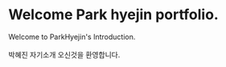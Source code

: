 # Welcome Park hyejin portfolio.
Welcome to  ParkHyejin's Introduction.<br><br/>
박혜진 자기소개 오신것을 환영합니다.

